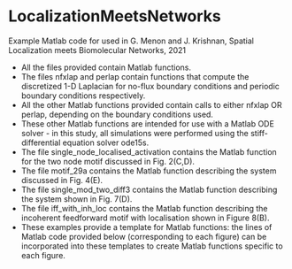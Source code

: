 # LocalizationMeetsNetworks
Example Matlab code for used in G. Menon and J. Krishnan, Spatial Localization meets Biomolecular Networks, 2021

* All the files provided contain Matlab functions.
* The files nfxlap and perlap contain functions that compute the discretized 1-D Laplacian for no-flux boundary conditions and periodic boundary conditions respectively.
* All the other Matlab functions provided contain calls to either nfxlap OR perlap, depending on the boundary conditions used.
* These other Matlab functions are intended for use with a Matlab ODE solver - in this study, all simulations were performed using the stiff-differential equation solver ode15s. 
* The file single_node_localised_activation contains the Matlab function for the two node motif discussed in Fig. 2(C,D).
* The file motif_29a contains the Matlab function describing the system discussed in Fig. 4(E).
* The file single_mod_two_diff3 contains the Matlab function describing the system shown in Fig. 7(D).
* The file iff_with_inh_loc contains the Matlab function describing the incoherent feedforward motif with localisation shown in Figure 8(B).
* These examples provide a template for Matlab functions: the lines of Matlab code provided below (corresponding to each figure) can be incorporated into these templates to create Matlab functions specific to each figure.
